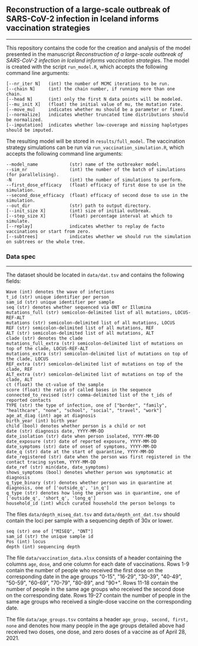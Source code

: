 ## Reconstruction of a large-scale outbreak of SARS-CoV-2 infection in Iceland informs vaccination strategies
---
This repository contains the code for the creation and analysis of the model presented in the manuscript *Reconstruction of a large-scale outbreak of SARS-CoV-2 infection in Iceland informs vaccination strategies*. The model is created with the script `run_model.R`, which accepts the following command line arguments:
```
[--nr_iter N]   (int) the number of MCMC iterations to be run.
[--chain N]     (int) the chain number, if running more than one chain.
[--head N]      (int) only the first N data points will be modeled.
[--mu_init X]   (float) the initial value of mu, the mutation rate.
[--move_mu]     indicates whether mu should be a parameter or fixed.
[--normalize]   indicates whether truncated time distributions should be normalized.
[--imputation]  indicates whether low-coverage and missing haplotypes should be imputed.
``` 
The resulting model will be stored in `results/full_model`. The vaccination strategy simulations can be run via `run_vaccination_simulation.R`, which accepts the following command line arguments:
```
--model_name            (str) name of the outbreaker model.
--sim_nr                (int) the number of the batch of simulations (for parallelising).
-N                      (int) the number of simulations to perform.
--first_dose_efficacy   (float) efficacy of first dose to use in the simulation.
--second_dose_efficacy  (float) efficacy of second dose to use in the simulation.
--out_dir               (str) path to output directory.
[--init_size X]         (int) size of initial outbreak.
[--step_size X]         (float) percentage interval at which to simulate.
[--replay]              indicates whether to replay de facto vaccinations or start from zero.
[--subtrees]            indicates whether we should run the simulation on subtrees or the whole tree.
```

### Data spec
---
The dataset should be located in `data/dat.tsv` and contains the following fields:
```
Wave (int) denotes the wave of infections
t_id (str) unique identifier per person
sam_id (str) unique identifier per sample
seq (str) denotes whether sequenced via ONT or Illumina
mutations_full (str) semicolon-delimited list of all mutations, LOCUS-REF-ALT
mutations (str) semicolon-delimited list of all mutations, LOCUS
REF (str) semicolon-delimited list of all mutations, REF
ALT (str) semicolon-delimited list of all mutations, ALT
clade (str) denotes the clade
mutations_full_extra (str) semicolon-delimited list of mutations on top of the clade, LOCUS-REF-ALT
mutations_extra (str) semicolon-delimited list of mutations on top of the clade, LOCUS
REF_extra (str) semicolon-delimited list of mutations on top of the clade, REF
ALT_extra (str) semicolon-delimited list of mutations on top of the clade, ALT
ct (float) the ct-value of the sample
score (float) the ratio of called bases in the sequence
connected_to_revised (str) comma-delimited list of the t_ids of reported contacts
TYPE (str) the type of infection, one of ["border", "family", "healthcare", "none", "school", "social", "travel", "work"]
age_at_diag (int) age at diagnosis
birth_year (int) birth year
child (bool) denotes whether person is a child or not
date (str) diagnosis date, YYYY-MM-DD
date_isolation (str) date when person isolated, YYYY-MM-DD
date_exposure (str) date of reported exposure, YYYY-MM-DD
date_symptoms (str) date of onset of symptoms, YYYY-MM-DD
date_q (str) date at the start of quarantine, YYYY-MM-DD
date_registered (str) date when the person was first registered in the contact tracing system, YYYY-MM-DD
date_ref (str) min(date, date_symptoms)
shows_symptoms (bool) denotes whether person was symptomatic at diagnosis
q_type_binary (str) denotes whether person was in quarantine at diagnosis, one of ['outside_q', 'in_q']
q_type (str) denotes how long the person was in quarantine, one of ['outside_q', 'short_q', 'long_q']
household_id (int) which curated household the person belongs to 
```

The files `data/depth_miseq_dat.tsv` and `data/depth_ont_dat.tsv` should contain the loci per sample with a sequencing depth of 30x or lower.
```
seq (str) one of ["MISEQ", "ONT"]
sam_id (str) the unique sample id
Pos (int) locus
depth (int) sequencing depth
```

The file `data/vaccination_data.xlsx` consists of a header containing the columns `age`, `dose`, and one column for each date of vaccinations. Rows 1-9 contain the number of people who received the first dose on the corresponding date in the age groups "0-15", "16-29", "30-39", "40-49", "50-59", "60-69", "70-79", "80-89", and "90+". Rows 11-18 contain the number of people in the same age groups who received the second dose on the corresponding date. Rows 19-27 contain the number of people in the same age groups who received a single-dose vaccine on the corresponding date.

The file `data/age_groups.tsv` contains a header `age_group, second, first, none` and denotes how many people in the age groups detailed above had received two doses, one dose, and zero doses of a vaccine as of April 28, 2021.
